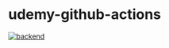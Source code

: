# udemy-github-actions

[![backend](https://github.com/nyuusen/udemy-github-actions/actions/workflows/backend.yml/badge.svg)](https://github.com/nyuusen/udemy-github-actions/actions/workflows/backend.yml)